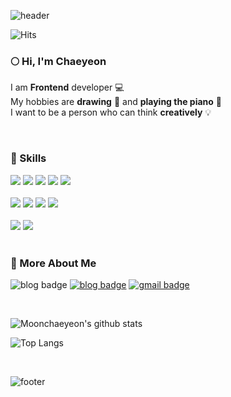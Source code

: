 ![header](https://capsule-render.vercel.app/api?color=0:FFAFCC,100:BDE0FE&height=150)

![Hits](https://hits.seeyoufarm.com/api/count/incr/badge.svg?url=https%3A%2F%2Fgithub.com%2FMoonchaeyeon&count_bg=%23FF8B8B&title_bg=%23FFBABA&icon=&icon_color=%23E7E7E7&title=hits&edge_flat=false)

<h3>🌕 Hi, I'm Chaeyeon</h3>
<p>
I am <b>Frontend</b> developer 💻<br/>
My hobbies are <b>drawing</b> 🎨 and <b>playing the piano</b> 🎹<br/>
I want to be a person who can think <b>creatively</b> 💡<br/>
</p>

<br/>
<h3>💪 Skills</h3>
<div>
<img src="https://img.shields.io/badge/React-61DAFB?style=for-the-badge&logo=React&logoColor=black"/>
<img src="https://img.shields.io/badge/redux-764ABC?style=for-the-badge&logo=redux&logoColor=white"/>
<img src="https://img.shields.io/badge/CSS3-1572B6?style=for-the-badge&logo=CSS3&logoColor=white"/>
<img src="https://img.shields.io/badge/sass-CC6699?style=for-the-badge&logo=sass&logoColor=white"/>
<img src="https://img.shields.io/badge/html5-E34F26?style=for-the-badge&logo=html5&logoColor=white"/>
</div>
<br/>
<div>
<img src="https://img.shields.io/badge/javascript-F7DF1E?style=for-the-badge&logo=javascript&logoColor=black"/>
<img src="https://img.shields.io/badge/typescript-3178C6?style=for-the-badge&logo=typescript&logoColor=white"/>
<img src="https://img.shields.io/badge/C%2B%2B-00599C?style=for-the-badge&logo=C%2B%2B&logoColor=white"/>
<img src="https://img.shields.io/badge/python-3776AB?style=for-the-badge&logo=python&logoColor=white"/>
</div>
<br/>
<div>
<img src="https://img.shields.io/badge/github%20actions-2088FF?style=for-the-badge&logo=github%20actions&logoColor=white"/>
<img src="https://img.shields.io/badge/amazon%20s3-569A31?style=for-the-badge&logo=amazon%20s3&logoColor=white"/>
</div>

<br/>

<h3>🍒 More About Me</h3>

![blog badge](https://img.shields.io/badge/About%20me-FFAFCC?logo=notion&logoColor=black&style=for-the-badge) [![blog badge](https://img.shields.io/badge/My%20Blog-CDB4DB?logo=tistory&logoColor=black&style=for-the-badge)](https://moontomato.tistory.com) [![gmail badge](https://img.shields.io/badge/sso07069@gmail.com-A2D2FF?logo=gmail&logoColor=black&style=for-the-badge)](mailto:sso07069@gmail.com) 

<br/>

![Moonchaeyeon's github stats](https://github-readme-stats.vercel.app/api?username=Moonchaeyeon&show_icons=true&theme=dracula&hide_border=true&bg_color=FDF9FF&text_color=796C80&card_width=450)

![Top Langs](https://github-readme-stats.vercel.app/api/top-langs/?username=Moonchaeyeon&layout=compact&theme=dracula&bg_color=FDF9FF&hide_border=true&text_color=796C80&card_width=450)

<br/>

![footer](https://capsule-render.vercel.app/api?section=footer&color=0:FFAFCC,100:BDE0FE&height=150)
